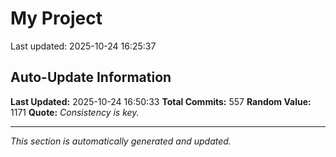 # My Project


Last updated: 2025-10-24 16:25:37




















































































































































































































































































































































































































































































































































































































































































































































































































































































































































































## Auto-Update Information

**Last Updated:** 2025-10-24 16:50:33
**Total Commits:** 557
**Random Value:** 1171
**Quote:** _Consistency is key._

---
_This section is automatically generated and updated._